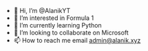 - 👋 Hi, I’m @AlanikYT
- 👀 I’m interested in Formula 1
- 🌱 I’m currently learning Python
- 💞️ I’m looking to collaborate on Microsoft
- 📫 How to reach me email admin@alanik.xyz

